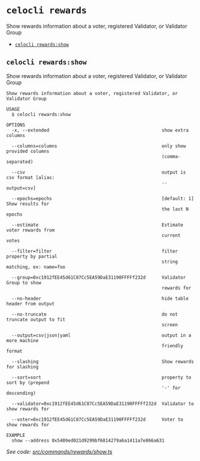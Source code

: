 # `celocli rewards`

Show rewards information about a voter, registered Validator, or Validator Group

- [`celocli rewards:show`](#celocli-rewardsshow)

## `celocli rewards:show`

Show rewards information about a voter, registered Validator, or Validator Group

```
Show rewards information about a voter, registered Validator, or Validator Group

USAGE
  $ celocli rewards:show

OPTIONS
  -x, --extended                                          show extra columns

  --columns=columns                                       only show provided columns
                                                          (comma-separated)

  --csv                                                   output is csv format [alias:
                                                          --output=csv]

  --epochs=epochs                                         [default: 1] Show results for
                                                          the last N epochs

  --estimate                                              Estimate voter rewards from
                                                          current votes

  --filter=filter                                         filter property by partial
                                                          string matching, ex: name=foo

  --group=0xc1912fEE45d61C87Cc5EA59DaE31190FFFFf232d      Validator Group to show
                                                          rewards for

  --no-header                                             hide table header from output

  --no-truncate                                           do not truncate output to fit
                                                          screen

  --output=csv|json|yaml                                  output in a more machine
                                                          friendly format

  --slashing                                              Show rewards for slashing

  --sort=sort                                             property to sort by (prepend
                                                          '-' for descending)

  --validator=0xc1912fEE45d61C87Cc5EA59DaE31190FFFFf232d  Validator to show rewards for

  --voter=0xc1912fEE45d61C87Cc5EA59DaE31190FFFFf232d      Voter to show rewards for

EXAMPLE
  show --address 0x5409ed021d9299bf6814279a6a1411a7e866a631
```

_See code: [src/commands/rewards/show.ts](https://github.com/celo-org/celo-monorepo/tree/master/packages/cli/src/commands/rewards/show.ts)_
